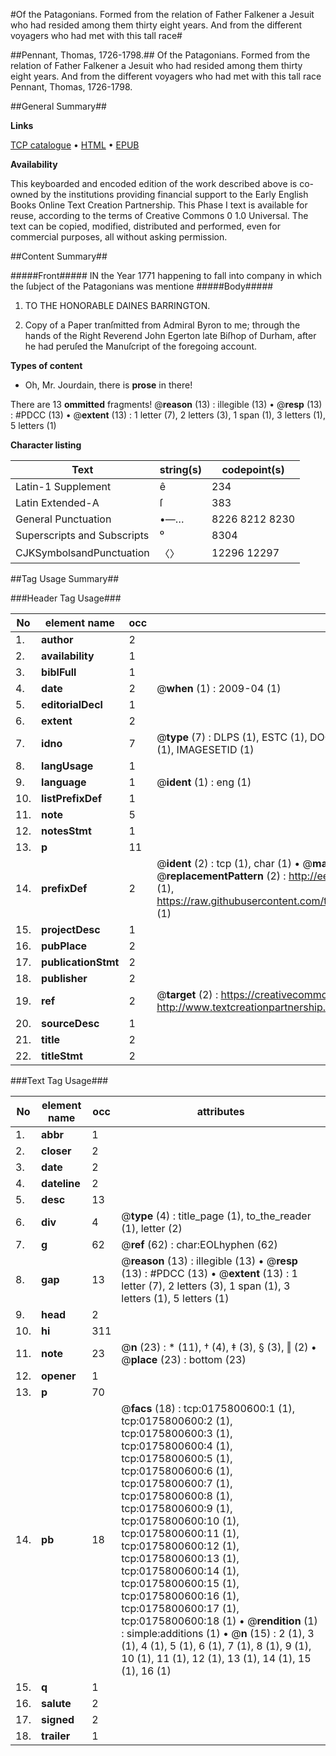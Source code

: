 #Of the Patagonians. Formed from the relation of Father Falkener a Jesuit who had resided among them thirty eight years. And from the different voyagers who had met with this tall race#

##Pennant, Thomas, 1726-1798.##
Of the Patagonians. Formed from the relation of Father Falkener a Jesuit who had resided among them thirty eight years. And from the different voyagers who had met with this tall race
Pennant, Thomas, 1726-1798.

##General Summary##

**Links**

[TCP catalogue](http://www.ota.ox.ac.uk/tcp/)  • 
[HTML](http://tei.it.ox.ac.uk/tcp/Texts-HTML/free/004/004807728.html)  • 
[EPUB](http://tei.it.ox.ac.uk/tcp/Texts-EPUB/free/004/004807728.epub)

**Availability**

This keyboarded and encoded edition of the
	       work described above is co-owned by the institutions
	       providing financial support to the Early English Books
	       Online Text Creation Partnership. This Phase I text is
	       available for reuse, according to the terms of Creative
	       Commons 0 1.0 Universal. The text can be copied,
	       modified, distributed and performed, even for
	       commercial purposes, all without asking permission.


##Content Summary##

#####Front#####
IN the Year 1771 happening to fall into company in which the ſubject of the Patagonians was mentione
#####Body#####

1. TO THE HONORABLE DAINES BARRINGTON.

1. Copy of a Paper tranſmitted from Admiral Byron to me; through the hands of the Right Reverend John Egerton late Biſhop of Durham, after he had peruſed the Manuſcript of the foregoing account.

**Types of content**

  * Oh, Mr. Jourdain, there is **prose** in there!

There are 13 **ommitted** fragments! 
 @__reason__ (13) : illegible (13)  •  @__resp__ (13) : #PDCC (13)  •  @__extent__ (13) : 1 letter (7), 2 letters (3), 1 span (1), 3 letters (1), 5 letters (1)

**Character listing**


|Text|string(s)|codepoint(s)|
|---|---|---|
|Latin-1 Supplement|ê|234|
|Latin Extended-A|ſ|383|
|General Punctuation|•—…|8226 8212 8230|
|Superscripts             and Subscripts|⁰|8304|
|CJKSymbolsandPunctuation|〈〉|12296 12297|

##Tag Usage Summary##

###Header Tag Usage###

|No|element name|occ|attributes|
|---|---|---|---|
|1.|__author__|2||
|2.|__availability__|1||
|3.|__biblFull__|1||
|4.|__date__|2| @__when__ (1) : 2009-04 (1)|
|5.|__editorialDecl__|1||
|6.|__extent__|2||
|7.|__idno__|7| @__type__ (7) : DLPS (1), ESTC (1), DOCNO (1), TCP (1), GALEDOCNO (1), CONTENTSET (1), IMAGESETID (1)|
|8.|__langUsage__|1||
|9.|__language__|1| @__ident__ (1) : eng (1)|
|10.|__listPrefixDef__|1||
|11.|__note__|5||
|12.|__notesStmt__|1||
|13.|__p__|11||
|14.|__prefixDef__|2| @__ident__ (2) : tcp (1), char (1)  •  @__matchPattern__ (2) : ([0-9\-]+):([0-9IVX]+) (1), (.+) (1)  •  @__replacementPattern__ (2) : http://eebo.chadwyck.com/downloadtiff?vid=$1&page=$2 (1), https://raw.githubusercontent.com/textcreationpartnership/Texts/master/tcpchars.xml#$1 (1)|
|15.|__projectDesc__|1||
|16.|__pubPlace__|2||
|17.|__publicationStmt__|2||
|18.|__publisher__|2||
|19.|__ref__|2| @__target__ (2) : https://creativecommons.org/publicdomain/zero/1.0/ (1), http://www.textcreationpartnership.org/docs/. (1)|
|20.|__sourceDesc__|1||
|21.|__title__|2||
|22.|__titleStmt__|2||


###Text Tag Usage###

|No|element name|occ|attributes|
|---|---|---|---|
|1.|__abbr__|1||
|2.|__closer__|2||
|3.|__date__|2||
|4.|__dateline__|2||
|5.|__desc__|13||
|6.|__div__|4| @__type__ (4) : title_page (1), to_the_reader (1), letter (2)|
|7.|__g__|62| @__ref__ (62) : char:EOLhyphen (62)|
|8.|__gap__|13| @__reason__ (13) : illegible (13)  •  @__resp__ (13) : #PDCC (13)  •  @__extent__ (13) : 1 letter (7), 2 letters (3), 1 span (1), 3 letters (1), 5 letters (1)|
|9.|__head__|2||
|10.|__hi__|311||
|11.|__note__|23| @__n__ (23) : * (11), † (4), ‡ (3), § (3), ‖ (2)  •  @__place__ (23) : bottom (23)|
|12.|__opener__|1||
|13.|__p__|70||
|14.|__pb__|18| @__facs__ (18) : tcp:0175800600:1 (1), tcp:0175800600:2 (1), tcp:0175800600:3 (1), tcp:0175800600:4 (1), tcp:0175800600:5 (1), tcp:0175800600:6 (1), tcp:0175800600:7 (1), tcp:0175800600:8 (1), tcp:0175800600:9 (1), tcp:0175800600:10 (1), tcp:0175800600:11 (1), tcp:0175800600:12 (1), tcp:0175800600:13 (1), tcp:0175800600:14 (1), tcp:0175800600:15 (1), tcp:0175800600:16 (1), tcp:0175800600:17 (1), tcp:0175800600:18 (1)  •  @__rendition__ (1) : simple:additions (1)  •  @__n__ (15) : 2 (1), 3 (1), 4 (1), 5 (1), 6 (1), 7 (1), 8 (1), 9 (1), 10 (1), 11 (1), 12 (1), 13 (1), 14 (1), 15 (1), 16 (1)|
|15.|__q__|1||
|16.|__salute__|2||
|17.|__signed__|2||
|18.|__trailer__|1||
